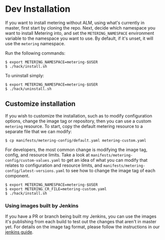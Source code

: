 # Dev Installation

If you want to install metering without ALM, using what's currently in master, first start by cloning the repo.
Next, decide which namespace you want to install Metering into, and set the `METERING_NAMESPACE` environment variable to the namespace you want to use.
By default, if it's unset, it will use the `metering` namespace.

Run the following commands:

```
$ export METERING_NAMESPACE=metering-$USER
$ ./hack/install.sh
```

To uninstall simply:

```
$ export METERING_NAMESPACE=metering-$USER
$ ./hack/uninstall.sh
```

## Customize installation

If you wish to customize the installation, such as to modify configuration
options, change the image tag or repository, then you can use a custom
`metering` resource. To start, copy the default metering resource to a
separate file that we can modify:

```
$ cp manifests/metering-config/default.yaml metering-custom.yaml
```

For developers, the most common change is modifying the image tag, config, and resource limits.
Take a look at `manifests/metering-config/custom-values.yaml` to get an
idea of what you can modify that relates to configuration and resource limits, and
`manifests/metering-config/latest-versions.yaml` to see  how to change the
image tag of each component.

```
$ export METERING_NAMESPACE=metering-$USER
$ export METERING_CR_FILE=metering-custom.yaml
$ ./hack/install.sh
```

### Using images built by Jenkins

If you have a PR or branch being built my Jenkins, you can use the images it's publishing from each build to test out the changes that aren't in master yet.
For details on the image tag format, please follow the instructions in our [jenkins guide](jenkins.md#using-images-built-by-jenkins).

